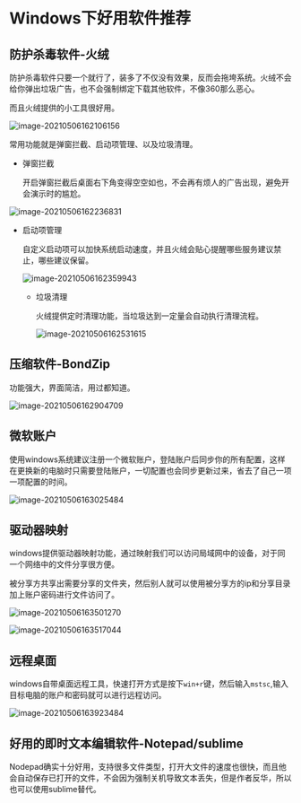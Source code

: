
# Windows下好用软件推荐
## 防护杀毒软件-火绒

防护杀毒软件只要一个就行了，装多了不仅没有效果，反而会拖垮系统。火绒不会给你弹出垃圾广告，也不会强制绑定下载其他软件，不像360那么恶心。

而且火绒提供的小工具很好用。

![image-20210506162106156](windows_soft.assets/image-20210506162106156.png)

常用功能就是弹窗拦截、启动项管理、以及垃圾清理。

- 弹窗拦截

  开启弹窗拦截后桌面右下角变得空空如也，不会再有烦人的广告出现，避免开会演示时的尴尬。

![image-20210506162236831](windows_soft.assets/image-20210506162236831.png)

- 启动项管理

  自定义启动项可以加快系统启动速度，并且火绒会贴心提醒哪些服务建议禁止，哪些建议保留。

  ![image-20210506162359943](windows_soft.assets/image-20210506162359943.png)

  - 垃圾清理

    火绒提供定时清理功能，当垃圾达到一定量会自动执行清理流程。

    ![image-20210506162531615](windows_soft.assets/image-20210506162531615.png)



## 压缩软件-BondZip

功能强大，界面简洁，用过都知道。

![image-20210506162904709](windows_soft.assets/image-20210506162904709.png)



## 微软账户

使用windows系统建议注册一个微软账户，登陆账户后同步你的所有配置，这样在更换新的电脑时只需要登陆账户，一切配置也会同步更新过来，省去了自己一项一项配置的时间。

![image-20210506163025484](windows_soft.assets/image-20210506163025484.png)



## 驱动器映射

windows提供驱动器映射功能，通过映射我们可以访问局域网中的设备，对于同一个网络中的文件分享很方便。

被分享方共享出需要分享的文件夹，然后别人就可以使用被分享方的ip和分享目录加上账户密码进行文件访问了。



![image-20210506163501270](windows_soft.assets/image-20210506163501270.png)

![image-20210506163517044](windows_soft.assets/image-20210506163517044.png)



## 远程桌面

windows自带桌面远程工具，快速打开方式是按下`win+r`键，然后输入`mstsc`,输入目标电脑的账户和密码就可以进行远程访问。

![image-20210506163923484](windows_soft.assets/image-20210506163923484.png)



## 好用的即时文本编辑软件-Notepad/sublime

Nodepad确实十分好用，支持很多文件类型，打开大文件的速度也很快，而且他会自动保存已打开的文件，不会因为强制关机导致文本丢失，但是作者反华，所以也可以使用sublime替代。

